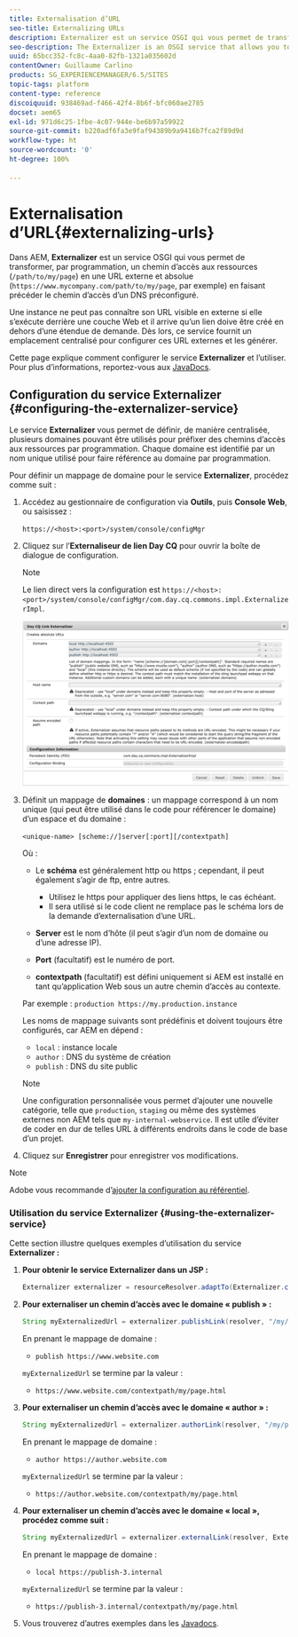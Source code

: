 ```yaml
---
title: Externalisation d’URL
seo-title: Externalizing URLs
description: Externalizer est un service OSGI qui vous permet de transformer, par programmation, un chemin d’accès aux ressources en une URL externe et absolue.
seo-description: The Externalizer is an OSGI service that allows you to programmatically transform a resource path into an external and absolute URL
uuid: 65bcc352-fc8c-4aa0-82fb-1321a035602d
contentOwner: Guillaume Carlino
products: SG_EXPERIENCEMANAGER/6.5/SITES
topic-tags: platform
content-type: reference
discoiquuid: 938469ad-f466-42f4-8b6f-bfc060ae2785
docset: aem65
exl-id: 971d6c25-1fbe-4c07-944e-be6b97a59922
source-git-commit: b220adf6fa3e9faf94389b9a9416b7fca2f89d9d
workflow-type: ht
source-wordcount: '0'
ht-degree: 100%

---
```


# Externalisation d’URL{#externalizing-urls}

Dans AEM, **Externalizer** est un service OSGI qui vous permet de transformer, par programmation, un chemin d’accès aux ressources (`/path/to/my/page`) en une URL externe et absolue (`https://www.mycompany.com/path/to/my/page`, par exemple) en faisant précéder le chemin d’accès d’un DNS préconfiguré.

Une instance ne peut pas connaître son URL visible en externe si elle s’exécute derrière une couche Web et il arrive qu’un lien doive être créé en dehors d’une étendue de demande. Dès lors, ce service fournit un emplacement centralisé pour configurer ces URL externes et les générer.

Cette page explique comment configurer le service **Externalizer** et l’utiliser. Pour plus d’informations, reportez-vous aux [JavaDocs](https://helpx.adobe.com/experience-manager/6-5/sites/developing/using/reference-materials/javadoc/com/day/cq/commons/Externalizer.html).

## Configuration du service Externalizer {#configuring-the-externalizer-service}

Le service **Externalizer** vous permet de définir, de manière centralisée, plusieurs domaines pouvant être utilisés pour préfixer des chemins d’accès aux ressources par programmation. Chaque domaine est identifié par un nom unique utilisé pour faire référence au domaine par programmation.

Pour définir un mappage de domaine pour le service **Externalizer**, procédez comme suit :

1. Accédez au gestionnaire de configuration via **Outils**, puis **Console Web**, ou saisissez :

   `https://<host>:<port>/system/console/configMgr`

1. Cliquez sur l’**Externaliseur de lien Day CQ** pour ouvrir la boîte de dialogue de configuration.

   >[!NOTE]
   >
   >Le lien direct vers la configuration est `https://<host>:<port>/system/console/configMgr/com.day.cq.commons.impl.ExternalizerImpl`.

   ![aem-externalizer-01](assets/aem-externalizer-01.png)

1. Définit un mappage de **domaines** : un mappage correspond à un nom unique (qui peut être utilisé dans le code pour référencer le domaine) d’un espace et du domaine :

   `<unique-name> [scheme://]server[:port][/contextpath]`

   Où :

   * Le **schéma** est généralement http ou https ; cependant, il peut également s’agir de ftp, entre autres.

      * Utilisez le https pour appliquer des liens https, le cas échéant.
      * Il sera utilisé si le code client ne remplace pas le schéma lors de la demande d’externalisation d’une URL.
   * **Server** est le nom d’hôte (il peut s’agir d’un nom de domaine ou d’une adresse IP).
   * **Port** (facultatif) est le numéro de port.
   * **contextpath** (facultatif) est défini uniquement si AEM est installé en tant qu’application Web sous un autre chemin d’accès au contexte.

   Par exemple : `production https://my.production.instance`

   Les noms de mappage suivants sont prédéfinis et doivent toujours être configurés, car AEM en dépend :

   * `local` : instance locale
   * `author` : DNS du système de création
   * `publish` : DNS du site public

   >[!NOTE]
   >
   >Une configuration personnalisée vous permet d’ajouter une nouvelle catégorie, telle que `production`, `staging` ou même des systèmes externes non AEM tels que `my-internal-webservice`. Il est utile d’éviter de coder en dur de telles URL à différents endroits dans le code de base d’un projet.

1. Cliquez sur **Enregistrer** pour enregistrer vos modifications.

>[!NOTE]
>
>Adobe vous recommande d’[ajouter la configuration au référentiel](/help/sites-deploying/configuring.md#addinganewconfigurationtotherepository).

### Utilisation du service Externalizer {#using-the-externalizer-service}

Cette section illustre quelques exemples d’utilisation du service **Externalizer :**

1. **Pour obtenir le service Externalizer dans un JSP :**

   ```java
   Externalizer externalizer = resourceResolver.adaptTo(Externalizer.class);
   ```

1. **Pour externaliser un chemin d’accès avec le domaine « publish » :**

   ```java
   String myExternalizedUrl = externalizer.publishLink(resolver, "/my/page") + ".html";
   ```

   En prenant le mappage de domaine :

   * `publish https://www.website.com`

   `myExternalizedUrl` se termine par la valeur :

   * `https://www.website.com/contextpath/my/page.html`


1. **Pour externaliser un chemin d’accès avec le domaine « author » :**

   ```java
   String myExternalizedUrl = externalizer.authorLink(resolver, "/my/page") + ".html";
   ```

   En prenant le mappage de domaine :

   * `author https://author.website.com`

   `myExternalizedUrl` se termine par la valeur :

   * `https://author.website.com/contextpath/my/page.html`


1. **Pour externaliser un chemin d’accès avec le domaine « local », procédez comme suit :**

   ```java
   String myExternalizedUrl = externalizer.externalLink(resolver, Externalizer.LOCAL, "/my/page") + ".html";
   ```

   En prenant le mappage de domaine :

   * `local https://publish-3.internal`

   `myExternalizedUrl` se termine par la valeur :

   * `https://publish-3.internal/contextpath/my/page.html`


1. Vous trouverez d’autres exemples dans les [Javadocs](https://helpx.adobe.com/experience-manager/6-5/sites/developing/using/reference-materials/javadoc/com/day/cq/commons/Externalizer.html).

